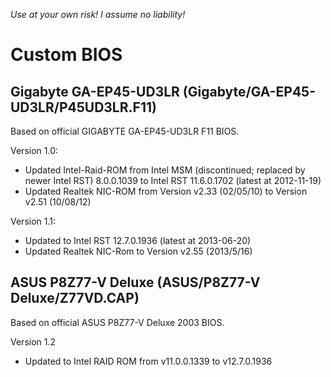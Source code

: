 *Use at your own risk! I assume no liability!*
# Custom BIOS
## Gigabyte GA-EP45-UD3LR (Gigabyte/GA-EP45-UD3LR/P45UD3LR.F11)

Based on official GIGABYTE GA-EP45-UD3LR F11 BIOS.

Version 1.0:
* Updated Intel-Raid-ROM from Intel MSM (discontinued; replaced by newer Intel RST) 8.0.0.1039 to Intel RST 11.6.0.1702 (latest at 2012-11-19)
* Updated Realtek NIC-ROM from Version v2.33 (02/05/10) to Version v2.51 (10/08/12)

Version 1.1:
* Updated to Intel RST 12.7.0.1936 (latest at 2013-06-20)
* Updated Realtek NIC-Rom to Version v2.55 (2013/5/16)

##  ASUS P8Z77-V Deluxe (ASUS/P8Z77-V Deluxe/Z77VD.CAP)

Based on official ASUS P8Z77-V Deluxe 2003 BIOS.

 Version 1.2
* Updated to Intel RAID ROM from v11.0.0.1339 to v12.7.0.1936
